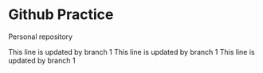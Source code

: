 # Github Practice

Personal repository

This line is updated by branch 1
This line is updated by branch 1
This line is updated by branch 1
